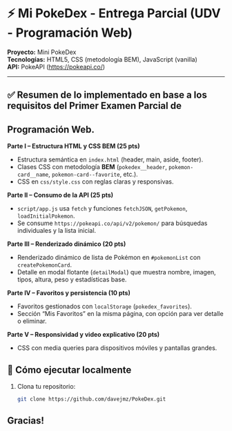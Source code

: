 # ⚡️ Mi PokeDex - Entrega Parcial (UDV - Programación Web)

**Proyecto:** Mini PokeDex  
**Tecnologías:** HTML5, CSS (metodología BEM), JavaScript (vanilla)  
**API:** PokeAPI (https://pokeapi.co/)

---

## ✅ Resumen de lo implementado en base a los requisitos del Primer Examen Parcial de
## Programación Web.

**Parte I – Estructura HTML y CSS BEM (25 pts)**  
- Estructura semántica en `index.html` (header, main, aside, footer).  
- Clases CSS con metodología **BEM** (`pokedex__header`, `pokemon-card__name`, `pokemon-card--favorite`, etc.).  
- CSS en `css/style.css` con reglas claras y responsivas.

**Parte II – Consumo de la API (25 pts)**  
- `script/app.js` usa `fetch` y funciones `fetchJSON`, `getPokemon`, `loadInitialPokemon`.  
- Se consume `https://pokeapi.co/api/v2/pokemon/` para búsquedas individuales y la lista inicial.

**Parte III – Renderizado dinámico (20 pts)**  
- Renderizado dinámico de lista de Pokémon en `#pokemonList` con `createPokemonCard`.  
- Detalle en modal flotante (`detailModal`) que muestra nombre, imagen, tipos, altura, peso y estadísticas base.

**Parte IV – Favoritos y persistencia (10 pts)**  
- Favoritos gestionados con `localStorage` (`pokedex_favorites`).  
- Sección “Mis Favoritos” en la misma página, con opción para ver detalle o eliminar.

**Parte V – Responsividad y video explicativo (20 pts)**  
- CSS con media queries para dispositivos móviles y pantallas grandes.  

## 🚀 Cómo ejecutar localmente
1. Clona tu repositorio:
   ```bash
   git clone https://github.com/davejmz/PokeDex.git


## Gracias!